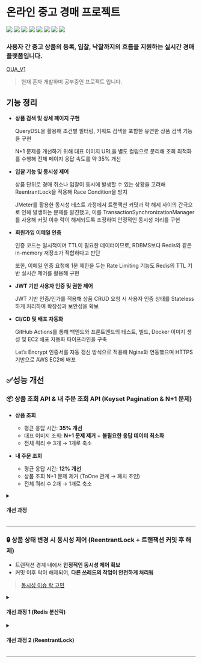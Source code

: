 # 온라인 중고 경매 프로젝트

<img src="https://img.shields.io/badge/springboot-6DB33F?style=flat&logo=springboot&logoColor=white"> <img src="https://img.shields.io/badge/react-61DAFB?style=flat&logo=react&logoColor=black"> <img src="https://img.shields.io/badge/mysql-4479A1?style=flat&logo=mysql&logoColor=white"> <img src="https://img.shields.io/badge/Redis-FF4438?style=flat&logo=redis&logoColor=white"> <img src="https://img.shields.io/badge/nginx-009639?style=flat&logo=nginx&logoColor=white"> <img src="https://img.shields.io/badge/docker-2496ED?style=flat&logo=docker&logoColor=white"> <img src="https://img.shields.io/badge/Amazon%20EC2-FF9900?style=flat&logo=Amazon%20EC2&logoColor=white"> <img src="https://img.shields.io/badge/GitHubActions-2088FF?style=flat&logo=GitHubActions&logoColor=white">

### 사용자 간 중고 상품의 등록, 입찰, 낙찰까지의 흐름을 지원하는 실시간 경매 플랫폼입니다.

[OUA_V1](https://oua-v1.duckdns.org)

> 현재 혼자 개발하며 공부중인 프로젝트 입니다.

## 기능 정리

- **상품 검색 및 상세 페이지 구현**
    
    QueryDSL을 활용해 조건별 필터링, 키워드 검색을 포함한 유연한 상품 검색 기능을 구현
    
    N+1 문제를 개선하기 위해 대표 이미지 URL을 별도 컬럼으로 분리해 조회 최적화를 수행해 전체 페이지 응답 속도를 약 35% 개선
    
- **입찰 기능 및 동시성 제어**
    
    상품 단위로 경매 취소나 입찰이 동시에 발생할 수 있는 상황을 고려해 ReentrantLock을 적용해 Race Condition을 방지
    
    JMeter를 활용한 동시성 테스트 과정에서 트랜잭션 커밋과 락 해제 사이의 간극으로 인해 발생하는 문제를 발견했고, 이를 TransactionSynchronizationManager를 사용해 커밋 이후 락이 해제되도록 조정하여 안정적인 동시성 처리를 구현
    
- **회원가입 이메일 인증**
    
    인증 코드는 일시적이며 TTL이 필요한 데이터이므로, RDBMS보다 Redis와 같은 in-memory 저장소가 적합하다고 판단
    
    또한, 이메일 인증 요청에 1분 제한을 두는 Rate Limiting 기능도 Redis의 TTL 기반 실시간 제어를 활용해 구현
    
- **JWT 기반 사용자 인증 및 권한 제어**
    
    JWT 기반 인증/인가를 적용해 상품 CRUD 요청 시 사용자 인증 상태를 Stateless하게 처리하여 확장성과 보안성을 확보
    
- **CI/CD 및 배포 자동화**
    
    GitHub Actions를 통해 백엔드와 프론트엔드의 테스트, 빌드, Docker 이미지 생성 및 EC2 배포 자동화 파이프라인을 구축
    
    Let’s Encrypt 인증서를 자동 갱신 방식으로 적용해 Nginx와 연동했으며 HTTPS 기반으로 AWS EC2에 배포

## ✅성능 개선

### 📦 상품 조회 API & 내 주문 조회 API (Keyset Pagination & N+1 문제) 

- **상품 조회**
  * 평균 응답 시간: **35% 개선**
  * 대표 이미지 조회: **N+1 문제 제거** + **불필요한 응답 데이터 최소화**
  * 전체 쿼리 수 3개 → 1개로 축소

- **내 주문 조회**
  * 평균 응답 시간: **12% 개선**
  * 상품 조회 N+1 문제 제거 (ToOne 관계 → 페치 조인)
  * 전체 쿼리 수 2개 → 1개로 축소

 <details>
   <summary><h4>개선 과정</h4></summary>


   ### 📍 개선 목적
   
   기존의 상품 조회와 내 주문 조회 API는 페이지 수가 증가할수록 응답 속도 저하와 부하가 발생했고, 이미지 조회 방식과 상품 조회 방식에서도 불필요한 N+1 쿼리 문제로 인해 성능이 저하되고 있었습니다. 
   
   이를 해결하기 위해 **Keyset Pagination 도입**, **이미지 조회 방식 개선**, **페치 조인**을 통해 성능을 향상시켰습니다.
   
   ### 🔍 기존 문제점 분석
   
   #### 1. Offset Pagination 기반 조회 방식
   
   * `Pageable`을 이용한 `offset/limit` 기반 페이징.
   * 데이터가 많아질수록 오프셋 이후의 레코드를 **스캔해야 하므로** 시간이 기하급수적으로 증가.
   * 두 번의 쿼리 수행 (실제 데이터 조회 + count 쿼리) → 요청당 DB 부하 2배.
   
   #### 2. 대표 이미지 조회의 N+1 문제
   
   * 각 상품마다 별도의 `product_images` 테이블 쿼리 수행.
   * 조회된 상품 수가 많을수록 네트워크와 DB I/O 낭비 발생.
   * 프론트에서 모든 이미지 중 첫 이미지만 보여줌 → 불필요한 데이터 송수신.
 
   #### 3. 상품 정보 조회 시 N+1 문제
   
   * 주문 리스트에서 상품 정보를 DTO 변환 과정에서 별도로 조회 (`getProduct()`).
   * 상품:주문 = N:1 관계 → **ToOne 관계에서는 페치 조인 적용 가능**.
   * 결과적으로 조회 수만큼 쿼리 발생 → 전체 성능 저하.
   
  **기존 SQL 로그**
     
   ```sql
     -- 상품 조회
     select * from product where ... order by created_date desc limit ?, ?;
     
     -- Count 쿼리
     select count(distinct product_id) from product where ...;
     
     -- N+1 이미지 조회
     select * from product_images where product_id in (...);
   ```
 
   ```sql
     -- 주문 조회
     select * from orders where ... order by created_date desc limit ?, ?;
     
     -- N+1 상품 조회
     select * from product where orders_id in (...);
   ```
   
   ### 🔧 개선 작업 요약
   
   | 개선 항목          | 조치 내용                                                       |
   | -------------- | ----------------------------------------------------------- |
   | **페이징 전략**     | `Offset Pagination → Keyset Pagination`으로 전환                |
   | **쿼리 최적화**     | count 쿼리 제거, 단일 쿼리로 조회 수행                                   |
   | **이미지 조회 방식**  | `product_images` 테이블 조회 제거, `Product` 엔티티에 대표 이미지 URL 필드 추가 |
   | **데이터 전송량 감소** | 필요한 필드만 선택적으로 조회하여 응답 페이로드 축소                               |
   | **주문 조회 N+1 문제**  | 주문 → 상품 관계는 ToOne이므로 **Fetch Join**을 적용하여 단일 쿼리로 최적화 |
   
   ### 📊 성능 비교
 
   #### 상품 조회
   
   | 항목                   | 개선 전       | 개선 후       | 변화율           |
   | -------------------- | ---------- | ---------- | ------------------------- |
   | **총 요청 수**           | 100건         | 100건         | 동일            |
   | **평균 응답 시간**         | 3,494ms    | 2,263ms    | ⬇️ **35.2% 감소**  |
   | **최소 응답 시간**         | 63ms       | 28ms       | ⬇️ 55.6% 감소      |
   | **최대 응답 시간**         | 10,078ms   | 6,633ms    | ⬇️ 34.2% 감소      |
   | **표준편차**             | 2,002ms    | 1,467ms    | ⬇️ 26.7% 감소         |
   | **처리량 (Throughput)** | 8.63 req/s | 7.85 req/s | ⬇️ 소폭 감소           |
   | **오류율**              | 0.0%       | 0.0%       | ✅ 동일                |
   | **평균 수신 바이트**        | 15.73 KB   | 14.11 KB   | ⬇️ 10.3% 감소      |
   | **평균 전송 바이트**        | 1.37 KB    | 1.25 KB    | ⬇️ 8.8% 감소       |
 
   #### 내 주문 조회
 
   | 항목                   | 개선 전         | 개선 후         | 변화율             |
   | -------------------- | ---------- | ------------ | --------------- |
   | **총 요청 수**           | 100건       | 100건         | 동일              |
   | **평균 응답 시간**         | 2,015ms    | 1,774ms      | ⬇️ **12.0% 감소** |
   | **최소 응답 시간**         | 50ms       | 22ms         | ⬇️ 56.0% 감소     |
   | **최대 응답 시간**         | 9,194ms    | 7,302ms      | ⬇️ 20.6% 감소     |
   | **표준편차**             | 1,890ms    | 1,523ms    | ⬇️ 19.3% 감소     |
   | **처리량 (Throughput)** | 8.82 req/s | 8.29 req/s | 소폭 감소           |
   | **오류율**              | 0.0%       | 0.0%         | ✅ 동일            |
   | **평균 수신 바이트**        | 8.25 KB    | 6.96 KB      | ⬇️ 15.6% 감소     |
   | **평균 전송 바이트**        | 2.87 KB    | 2.69 KB      | ⬇️ 6.3% 감소      |
 
 </details>

---

### 🔒 상품 상태 변경 시 동시성 제어 (ReentrantLock + 트랜잭션 커밋 후 해제)

  * 트랜잭션 경계 내에서 **안정적인 동시성 제어 확보**
  * 커밋 이후 락이 해제되어, **다른 쓰레드의 작업이 안전하게 처리됨**

   > [동시성 이슈 락 고민](https://github.com/Lanvizu/TIL/blob/main/%EA%B8%B0%ED%83%80/%EB%8F%99%EC%8B%9C%EC%84%B1_%EC%9D%B4%EC%8A%88.md)

  <details>
   <summary><h4>개선 과정 1 (Redis 분산락)</h4></summary>

   ### 📍 개선 목적

   상품 상태 변경 로직에서 Redis 기반 락을 사용했지만, 트랜잭션 커밋 전에 락이 해제되며 **동시성 문제가 발생**했습니다.
   
   커밋이 완료되기 전에 락이 풀리면, 다른 쓰레드가 동일 리소스를 변경할 수 있어 **데이터 정합성에 문제**가 생긴다고 판단했습니다.

   이를 해결하기 위해 `TransactionSynchronizationManager`를 도입하여, 트랜잭션 커밋 이후에만 락을 해제하도록 개선했습니다.
   
   ### 🔍 기존 문제점

   ![Image](https://github.com/user-attachments/assets/4990dc6a-f1f6-4c8e-8f21-9ed057f059ff)
   
   #### 트랜잭션 이전 락 해제
 
   * `try-finally` 블록에서 비즈니스 로직 실행 후 **락을 즉시 해제**.
   * 하지만 트랜잭션 커밋은 메서드 반환 이후 수행되므로, **락 해제가 너무 이르게 발생**.
   * 결과적으로 다른 트랜잭션이 **락을 선점하고 커밋되지 않은 데이터를 읽거나 변경**할 위험 존재.
   
   ### 🔧 개선 작업

   | 개선 항목           | 조치 내용                                                   |
   | --------------- | ------------------------------------------------------- |
   | **락 해제 시점 조정**  | `TransactionSynchronizationManager`의 `afterCommit()` 사용 |
   | **트랜잭션 유무 확인**  | 트랜잭션 미존재 시 즉시 락 해제, 존재 시 커밋 후 해제                        |
   | **예외 상황 처리 보완** | 런타임 예외 발생 시에도 안전하게 락 해제                                 |
   
   ### 📊 개선 결과

   ![Image](https://github.com/user-attachments/assets/3dfd4122-68ed-45b8-904f-5048299ff87a)
 
 </details>

<details>
   <summary><h4>개선 과정 2 (ReentrantLock)</h4></summary>

   ### 📍 개선 목적   

   현재 프로젝트는 단일 AWS 서버를 통해서 배포가 진행되므로 Redis 분산락은 오버 엔지니어링이라고 판단했습니다.

   Redis 분산락은 주로 다중 서버에서 사용하며 네트워크 I/O의 외부의존성, Redis 장애 시 발생하는 문제점 등을 생각했습니다.

   따라서 메모리 상에서 동작하며, 동일 JVM 내에서는 매우 빠르고 안정적인 락을 제공하는 ReentrantLock으로 개선했습니다.

   <details>
    <summary><h4>ReentrantLock 코드</h4></summary>

   ```java

   package OUA.OUA_V1.global;

   import OUA.OUA_V1.auth.exception.ConcurrentAccessException;
   import lombok.RequiredArgsConstructor;
   import org.springframework.stereotype.Component;
   import org.springframework.transaction.support.TransactionSynchronization;
   import org.springframework.transaction.support.TransactionSynchronizationManager;
   
   import java.util.concurrent.locks.ReentrantLock;
   import java.util.function.Supplier;
   
   @Component
   @RequiredArgsConstructor
   public class JvmLockTemplate {
   
       private final ProductLockManager lockManager;
   public <T> T executeWithLock(Long productId, Supplier<T> action) {
       ReentrantLock lock = lockManager.getLock(productId);
       boolean acquired = false;
   
       try {
           acquired = lock.tryLock();
           if (!acquired) {
               throw new ConcurrentAccessException();
           }
   
   
           // 락 해제를 트랜잭션 커밋 후로 지연
           if (TransactionSynchronizationManager.isSynchronizationActive()) {
               TransactionSynchronizationManager.registerSynchronization(new TransactionSynchronization() {
                   @Override
                   public void afterCommit() {
                       lock.unlock();
                   }
   
                   @Override
                   public void afterCompletion(int status) {
                       // 트랜잭션 롤백 시 unlock 처리 (누수 방지)
                       if (status != STATUS_COMMITTED) {
                           lock.unlock();
                       }
                   }
               });
           } else {
               // 트랜잭션 없을 경우 즉시 해제
               return runAndUnlock(action, lock);
           }
   
           return action.get();
       } catch (RuntimeException e) {
           if (acquired) {
               lock.unlock();
           }
           throw e;
       }
   }
   
       private <T> T runAndUnlock(Supplier<T> action, ReentrantLock lock) {
           try {
               return action.get();
           } finally {
               lock.unlock();
           }
       }
   }
   ```
   </details>
   
 </details>

---


